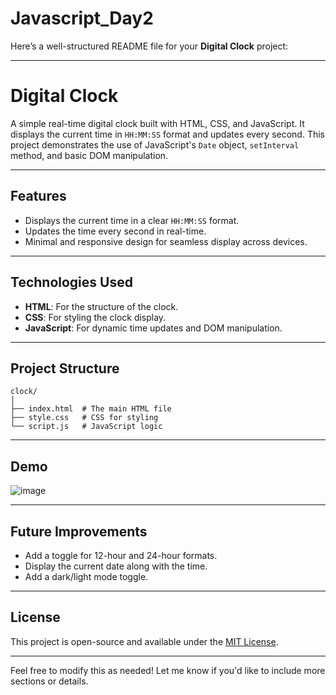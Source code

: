 # Javascript_Day2
Here’s a well-structured README file for your **Digital Clock** project:

---

# Digital Clock

A simple real-time digital clock built with HTML, CSS, and JavaScript. It displays the current time in `HH:MM:SS` format and updates every second. This project demonstrates the use of JavaScript's `Date` object, `setInterval` method, and basic DOM manipulation.

---

## Features
- Displays the current time in a clear `HH:MM:SS` format.
- Updates the time every second in real-time.
- Minimal and responsive design for seamless display across devices.

---

## Technologies Used
- **HTML**: For the structure of the clock.
- **CSS**: For styling the clock display.
- **JavaScript**: For dynamic time updates and DOM manipulation.

---

## Project Structure
```
clock/
│
├── index.html  # The main HTML file
├── style.css   # CSS for styling
└── script.js   # JavaScript logic
```

---

## Demo

![image](https://github.com/user-attachments/assets/ee9f127d-42ba-4c6c-aed5-98917db49494)

---

## Future Improvements
- Add a toggle for 12-hour and 24-hour formats.
- Display the current date along with the time.
- Add a dark/light mode toggle.

---

## License
This project is open-source and available under the [MIT License](LICENSE).

---

Feel free to modify this as needed! Let me know if you'd like to include more sections or details.
